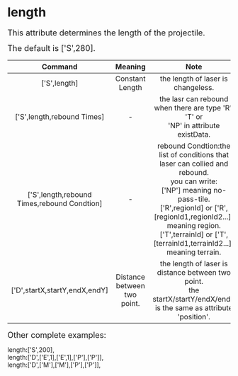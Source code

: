 # length
<font size=4>This attribute determines the length of the projectile.    

The default is ['S',280].
</font>

|                   Command                   |           Meaning           |                             Note                             |                           Example                            |
| :-----------------------------------------: | :-------------------------: | :----------------------------------------------------------: | :----------------------------------------------------------: |
|                ['S',length]                 |       Constant Length       |              the length of laser is changeless.              |                          ['S',200]                           |
|         ['S',length,rebound Times]          |              -              | the lasr can rebound when there are type 'R', 'T' or <br />'NP' in attribute existData. |                         ['S',500,-1]                         |
| ['S',length,rebound Times,rebound Condtion] |              -              | rebound Condtion:the list of conditions that <br />laser can collied and rebound.<br />you can write:<br />['NP'] meaning no-pass-tile.<br />['R',regionId] or ['R',[regionId1,regionId2...]] meaning region.<br />['T',terrainId] or ['T',[terrainId1,terrainId2...]] meaning terrain. | ['S',500,10,[['NP']]] or <br />['S',500,10,[['NP'],['R',1]]] |
|        ['D',startX,startY,endX,endY]        | Distance between two point. | the length of laser is distance between two point.<br />the startX/startY/endX/endY is the same as attribute 'position'. |              ['D',['E',1],['E',1],['P'],['P']]               |


<font size=4>Other complete examples:    </font>

length:['S',200],   
length:['D',['E',1],['E',1],['P'],['P']],   
length:['D',['M'],['M'],['P'],['P']],   

